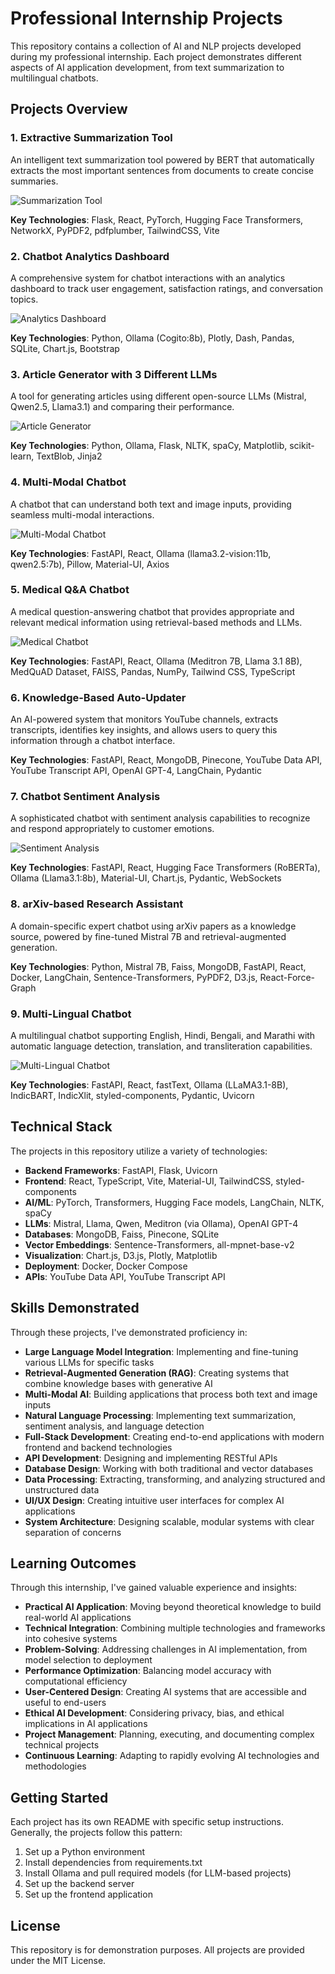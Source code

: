 # Professional Internship Projects

This repository contains a collection of AI and NLP projects developed during my professional internship. Each project demonstrates different aspects of AI application development, from text summarization to multilingual chatbots.

## Projects Overview

### 1. Extractive Summarization Tool
An intelligent text summarization tool powered by BERT that automatically extracts the most important sentences from documents to create concise summaries.

![Summarization Tool](1.%20extractive-summarization_tool/screenshot.png)

**Key Technologies**: Flask, React, PyTorch, Hugging Face Transformers, NetworkX, PyPDF2, pdfplumber, TailwindCSS, Vite

### 2. Chatbot Analytics Dashboard
A comprehensive system for chatbot interactions with an analytics dashboard to track user engagement, satisfaction ratings, and conversation topics.

![Analytics Dashboard](2.%20chatbot-analytics-dashboard/screenshots/dashboard_2.png)

**Key Technologies**: Python, Ollama (Cogito:8b), Plotly, Dash, Pandas, SQLite, Chart.js, Bootstrap

### 3. Article Generator with 3 Different LLMs
A tool for generating articles using different open-source LLMs (Mistral, Qwen2.5, Llama3.1) and comparing their performance.

![Article Generator](3.%20article-generator-with-3-different-llms/screenshots/web_interface.png)

**Key Technologies**: Python, Ollama, Flask, NLTK, spaCy, Matplotlib, scikit-learn, TextBlob, Jinja2

### 4. Multi-Modal Chatbot
A chatbot that can understand both text and image inputs, providing seamless multi-modal interactions.

![Multi-Modal Chatbot](4.%20multi-modal-chatbot/Screenshots/Image_Understanding.png)

**Key Technologies**: FastAPI, React, Ollama (llama3.2-vision:11b, qwen2.5:7b), Pillow, Material-UI, Axios

### 5. Medical Q&A Chatbot
A medical question-answering chatbot that provides appropriate and relevant medical information using retrieval-based methods and LLMs.

![Medical Chatbot](5.%20medical-qa-chatbot/screenshot.png)

**Key Technologies**: FastAPI, React, Ollama (Meditron 7B, Llama 3.1 8B), MedQuAD Dataset, FAISS, Pandas, NumPy, Tailwind CSS, TypeScript

### 6. Knowledge-Based Auto-Updater
An AI-powered system that monitors YouTube channels, extracts transcripts, identifies key insights, and allows users to query this information through a chatbot interface.

**Key Technologies**: FastAPI, React, MongoDB, Pinecone, YouTube Data API, YouTube Transcript API, OpenAI GPT-4, LangChain, Pydantic

### 7. Chatbot Sentiment Analysis
A sophisticated chatbot with sentiment analysis capabilities to recognize and respond appropriately to customer emotions.

![Sentiment Analysis](7.%20chatbot-sentiment-analysis/screeenshots/chatbot.png)

**Key Technologies**: FastAPI, React, Hugging Face Transformers (RoBERTa), Ollama (Llama3.1:8b), Material-UI, Chart.js, Pydantic, WebSockets

### 8. arXiv-based Research Assistant
A domain-specific expert chatbot using arXiv papers as a knowledge source, powered by fine-tuned Mistral 7B and retrieval-augmented generation.

**Key Technologies**: Python, Mistral 7B, Faiss, MongoDB, FastAPI, React, Docker, LangChain, Sentence-Transformers, PyPDF2, D3.js, React-Force-Graph

### 9. Multi-Lingual Chatbot
A multilingual chatbot supporting English, Hindi, Bengali, and Marathi with automatic language detection, translation, and transliteration capabilities.

![Multi-Lingual Chatbot](9.%20multi-lingual%20chatbot/screenshot.png)

**Key Technologies**: FastAPI, React, fastText, Ollama (LLaMA3.1-8B), IndicBART, IndicXlit, styled-components, Pydantic, Uvicorn

## Technical Stack

The projects in this repository utilize a variety of technologies:

- **Backend Frameworks**: FastAPI, Flask, Uvicorn
- **Frontend**: React, TypeScript, Vite, Material-UI, TailwindCSS, styled-components
- **AI/ML**: PyTorch, Transformers, Hugging Face models, LangChain, NLTK, spaCy
- **LLMs**: Mistral, Llama, Qwen, Meditron (via Ollama), OpenAI GPT-4
- **Databases**: MongoDB, Faiss, Pinecone, SQLite
- **Vector Embeddings**: Sentence-Transformers, all-mpnet-base-v2
- **Visualization**: Chart.js, D3.js, Plotly, Matplotlib
- **Deployment**: Docker, Docker Compose
- **APIs**: YouTube Data API, YouTube Transcript API

## Skills Demonstrated

Through these projects, I've demonstrated proficiency in:

- **Large Language Model Integration**: Implementing and fine-tuning various LLMs for specific tasks
- **Retrieval-Augmented Generation (RAG)**: Creating systems that combine knowledge bases with generative AI
- **Multi-Modal AI**: Building applications that process both text and image inputs
- **Natural Language Processing**: Implementing text summarization, sentiment analysis, and language detection
- **Full-Stack Development**: Creating end-to-end applications with modern frontend and backend technologies
- **API Development**: Designing and implementing RESTful APIs
- **Database Design**: Working with both traditional and vector databases
- **Data Processing**: Extracting, transforming, and analyzing structured and unstructured data
- **UI/UX Design**: Creating intuitive user interfaces for complex AI applications
- **System Architecture**: Designing scalable, modular systems with clear separation of concerns

## Learning Outcomes

Through this internship, I've gained valuable experience and insights:

- **Practical AI Application**: Moving beyond theoretical knowledge to build real-world AI applications
- **Technical Integration**: Combining multiple technologies and frameworks into cohesive systems
- **Problem-Solving**: Addressing challenges in AI implementation, from model selection to deployment
- **Performance Optimization**: Balancing model accuracy with computational efficiency
- **User-Centered Design**: Creating AI systems that are accessible and useful to end-users
- **Ethical AI Development**: Considering privacy, bias, and ethical implications in AI applications
- **Project Management**: Planning, executing, and documenting complex technical projects
- **Continuous Learning**: Adapting to rapidly evolving AI technologies and methodologies

## Getting Started

Each project has its own README with specific setup instructions. Generally, the projects follow this pattern:

1. Set up a Python environment
2. Install dependencies from requirements.txt
3. Install Ollama and pull required models (for LLM-based projects)
4. Set up the backend server
5. Set up the frontend application

## License

This repository is for demonstration purposes. All projects are provided under the MIT License.
